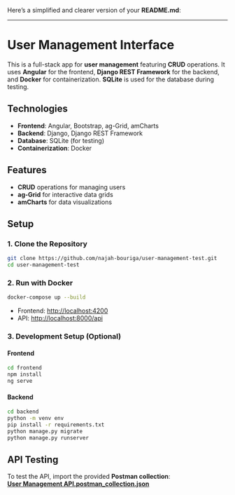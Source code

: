 Here’s a simplified and clearer version of your **README.md**:

---

# User Management Interface

This is a full-stack app for **user management** featuring **CRUD** operations. It uses **Angular** for the frontend, **Django REST Framework** for the backend, and **Docker** for containerization. **SQLite** is used for the database during testing.

## Technologies
- **Frontend**: Angular, Bootstrap, ag-Grid, amCharts
- **Backend**: Django, Django REST Framework
- **Database**: SQLite (for testing)
- **Containerization**: Docker

## Features
- **CRUD** operations for managing users
- **ag-Grid** for interactive data grids
- **amCharts** for data visualizations

## Setup

### 1. Clone the Repository
```bash
git clone https://github.com/najah-bouriga/user-management-test.git
cd user-management-test
```

### 2. Run with Docker
```bash
docker-compose up --build
```
- Frontend: [http://localhost:4200](http://localhost:4200)
- API: [http://localhost:8000/api](http://localhost:8000/api)

### 3. Development Setup (Optional)

#### Frontend
```bash
cd frontend
npm install
ng serve
```

#### Backend
```bash
cd backend
python -m venv env
pip install -r requirements.txt
python manage.py migrate
python manage.py runserver
```

## API Testing
To test the API, import the provided **Postman collection**:  
**[User Management API.postman_collection.json](https://raw.githubusercontent.com/najah-bouriga/user-management-test/refs/heads/main//User%20Management%20API.postman_collection.json)**


